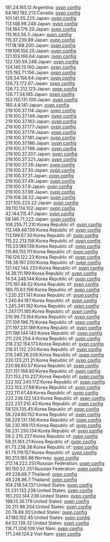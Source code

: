 181.24.165.12:Argentina: [ovpn config](vpn/181_24_165_12.ovpn)  
64.180.192.213:Canada: [ovpn config](vpn/64_180_192_213.ovpn)  
101.141.55.225:Japan: [ovpn config](vpn/101_141_55_225.ovpn)  
113.148.98.248:Japan: [ovpn config](vpn/113_148_98_248.ovpn)  
114.184.176.20:Japan: [ovpn config](vpn/114_184_176_20.ovpn)  
115.163.36.3:Japan: [ovpn config](vpn/115_163_36_3.ovpn)  
115.37.239.89:Japan: [ovpn config](vpn/115_37_239_89.ovpn)  
117.18.188.200:Japan: [ovpn config](vpn/117_18_188_200.ovpn)  
119.106.104.25:Japan: [ovpn config](vpn/119_106_104_25.ovpn)  
121.103.166.64:Japan: [ovpn config](vpn/121_103_166_64.ovpn)  
122.130.59.248:Japan: [ovpn config](vpn/122_130_59_248.ovpn)  
124.145.13.160:Japan: [ovpn config](vpn/124_145_13_160.ovpn)  
125.193.71.156:Japan: [ovpn config](vpn/125_193_71_156.ovpn)  
126.34.156.64:Japan: [ovpn config](vpn/126_34_156_64.ovpn)  
126.72.172.67:Japan: [ovpn config](vpn/126_72_172_67.ovpn)  
126.72.212.123:Japan: [ovpn config](vpn/126_72_212_123.ovpn)  
126.77.34.165:Japan: [ovpn config](vpn/126_77_34_165.ovpn)  
153.150.131.109:Japan: [ovpn config](vpn/153_150_131_109.ovpn)  
180.4.8.141:Japan: [ovpn config](vpn/180_4_8_141.ovpn)  
219.100.37.114:Japan: [ovpn config](vpn/219_100_37_114.ovpn)  
219.100.37.146:Japan: [ovpn config](vpn/219_100_37_146.ovpn)  
219.100.37.163:Japan: [ovpn config](vpn/219_100_37_163.ovpn)  
219.100.37.177:Japan: [ovpn config](vpn/219_100_37_177.ovpn)  
219.100.37.179:Japan: [ovpn config](vpn/219_100_37_179.ovpn)  
219.100.37.181:Japan: [ovpn config](vpn/219_100_37_181.ovpn)  
219.100.37.186:Japan: [ovpn config](vpn/219_100_37_186.ovpn)  
219.100.37.198:Japan: [ovpn config](vpn/219_100_37_198.ovpn)  
219.100.37.207:Japan: [ovpn config](vpn/219_100_37_207.ovpn)  
219.100.37.221:Japan: [ovpn config](vpn/219_100_37_221.ovpn)  
219.100.37.26:Japan: [ovpn config](vpn/219_100_37_26.ovpn)  
219.100.37.30:Japan: [ovpn config](vpn/219_100_37_30.ovpn)  
219.100.37.31:Japan: [ovpn config](vpn/219_100_37_31.ovpn)  
219.100.37.49:Japan: [ovpn config](vpn/219_100_37_49.ovpn)  
219.100.37.9:Japan: [ovpn config](vpn/219_100_37_9.ovpn)  
219.100.37.98:Japan: [ovpn config](vpn/219_100_37_98.ovpn)  
219.108.38.52:Japan: [ovpn config](vpn/219_108_38_52.ovpn)  
221.105.223.22:Japan: [ovpn config](vpn/221_105_223_22.ovpn)  
39.110.114.102:Japan: [ovpn config](vpn/39_110_114_102.ovpn)  
42.144.115.47:Japan: [ovpn config](vpn/42_144_115_47.ovpn)  
58.146.71.222:Japan: [ovpn config](vpn/58_146_71_222.ovpn)  
106.255.71.210:Korea Republic of: [ovpn config](vpn/106_255_71_210.ovpn)  
112.149.46.139:Korea Republic of: [ovpn config](vpn/112_149_46_139.ovpn)  
113.199.67.30:Korea Republic of: [ovpn config](vpn/113_199_67_30.ovpn)  
115.22.213.158:Korea Republic of: [ovpn config](vpn/115_22_213_158.ovpn)  
115.23.189.138:Korea Republic of: [ovpn config](vpn/115_23_189_138.ovpn)  
115.86.155.111:Korea Republic of: [ovpn config](vpn/115_86_155_111.ovpn)  
116.126.122.23:Korea Republic of: [ovpn config](vpn/116_126_122_23.ovpn)  
118.38.197.200:Korea Republic of: [ovpn config](vpn/118_38_197_200.ovpn)  
121.142.144.233:Korea Republic of: [ovpn config](vpn/121_142_144_233.ovpn)  
14.38.111.199:Korea Republic of: [ovpn config](vpn/14_38_111_199.ovpn)  
14.54.248.144:Korea Republic of: [ovpn config](vpn/14_54_248_144.ovpn)  
175.197.48.52:Korea Republic of: [ovpn config](vpn/175_197_48_52.ovpn)  
180.70.63.156:Korea Republic of: [ovpn config](vpn/180_70_63_156.ovpn)  
1.220.221.141:Korea Republic of: [ovpn config](vpn/1_220_221_141.ovpn)  
1.240.84.187:Korea Republic of: [ovpn config](vpn/1_240_84_187.ovpn)  
1.245.241.182:Korea Republic of: [ovpn config](vpn/1_245_241_182.ovpn)  
1.247.171.185:Korea Republic of: [ovpn config](vpn/1_247_171_185.ovpn)  
210.99.73.164:Korea Republic of: [ovpn config](vpn/210_99_73_164.ovpn)  
211.106.196.75:Korea Republic of: [ovpn config](vpn/211_106_196_75.ovpn)  
211.197.231.189:Korea Republic of: [ovpn config](vpn/211_197_231_189.ovpn)  
211.198.144.140:Korea Republic of: [ovpn config](vpn/211_198_144_140.ovpn)  
211.229.254.4:Korea Republic of: [ovpn config](vpn/211_229_254_4.ovpn)  
218.232.154.173:Korea Republic of: [ovpn config](vpn/218_232_154_173.ovpn)  
218.51.132.233:Korea Republic of: [ovpn config](vpn/218_51_132_233.ovpn)  
219.249.26.208:Korea Republic of: [ovpn config](vpn/219_249_26_208.ovpn)  
220.123.211.21:Korea Republic of: [ovpn config](vpn/220_123_211_21.ovpn)  
220.86.60.57:Korea Republic of: [ovpn config](vpn/220_86_60_57.ovpn)  
221.151.168.80:Korea Republic of: [ovpn config](vpn/221_151_168_80.ovpn)  
221.153.210.227:Korea Republic of: [ovpn config](vpn/221_153_210_227.ovpn)  
222.102.240.172:Korea Republic of: [ovpn config](vpn/222_102_240_172.ovpn)  
222.103.27.68:Korea Republic of: [ovpn config](vpn/222_103_27_68.ovpn)  
222.111.61.49:Korea Republic of: [ovpn config](vpn/222_111_61_49.ovpn)  
222.236.122.143:Korea Republic of: [ovpn config](vpn/222_236_122_143.ovpn)  
222.237.210.43:Korea Republic of: [ovpn config](vpn/222_237_210_43.ovpn)  
58.125.135.45:Korea Republic of: [ovpn config](vpn/58_125_135_45.ovpn)  
58.224.60.152:Korea Republic of: [ovpn config](vpn/58_224_60_152.ovpn)  
58.229.131.136:Korea Republic of: [ovpn config](vpn/58_229_131_136.ovpn)  
58.230.169.113:Korea Republic of: [ovpn config](vpn/58_230_169_113.ovpn)  
58.231.250.134:Korea Republic of: [ovpn config](vpn/58_231_250_134.ovpn)  
59.2.215.227:Korea Republic of: [ovpn config](vpn/59_2_215_227.ovpn)  
59.31.163.21:Korea Republic of: [ovpn config](vpn/59_31_163_21.ovpn)  
61.73.238.38:Korea Republic of: [ovpn config](vpn/61_73_238_38.ovpn)  
61.75.119.157:Korea Republic of: [ovpn config](vpn/61_75_119_157.ovpn)  
80.213.185.86:Norway: [ovpn config](vpn/80_213_185_86.ovpn)  
212.14.222.251:Russian Federation: [ovpn config](vpn/212_14_222_251.ovpn)  
90.150.52.251:Russian Federation: [ovpn config](vpn/90_150_52_251.ovpn)  
49.228.68.7:Thailand: [ovpn config](vpn/49_228_68_7.ovpn)  
49.228.96.7:Thailand: [ovpn config](vpn/49_228_96_7.ovpn)  
104.218.54.137:United States: [ovpn config](vpn/104_218_54_137.ovpn)  
13.231.133.238:United States: [ovpn config](vpn/13_231_133_238.ovpn)  
161.202.144.236:United States: [ovpn config](vpn/161_202_144_236.ovpn)  
198.13.36.179:United States: [ovpn config](vpn/198_13_36_179.ovpn)  
20.211.96.204:United States: [ovpn config](vpn/20_211_96_204.ovpn)  
20.78.89.30:United States: [ovpn config](vpn/20_78_89_30.ovpn)  
47.180.152.45:United States: [ovpn config](vpn/47_180_152_45.ovpn)  
64.52.139.32:United States: [ovpn config](vpn/64_52_139_32.ovpn)  
118.71.208.109:Viet Nam: [ovpn config](vpn/118_71_208_109.ovpn)  
171.246.124.2:Viet Nam: [ovpn config](vpn/171_246_124_2.ovpn)  
